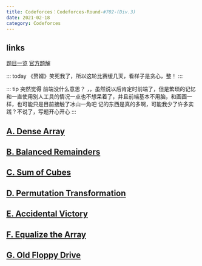 ```yaml
---
title: Codeforces：Codeforces-Round-#702-(Div.3)
date: 2021-02-18
category: Codeforces
---
```


## links

[题目一览](https://codeforces.com/contest/1490)
[官方题解](https://codeforces.com/blog/entry/87874)

::: today
《赘婿》笑死我了，所以这轮比赛缓几天，看样子是贪心，整！
:::

::: tip 突然觉得 前端没什么意思？
，，虽然说以后肯定时前端了，但是繁琐的记忆和一直使用别人工具的情况一点也不想呆着了，并且前端基本不用脑，和画画一样，也可能只是目前接触了冰山一角吧
记的东西是真的多啊，可能我少了许多实践？不说了，写题开心开心
:::

## [A. Dense Array](https://codeforces.com/contest/1490/problem/A)

## [B. Balanced Remainders](https://codeforces.com/contest/1490/problem/B)

## [C. Sum of Cubes](https://codeforces.com/contest/1490/problem/C)

## [D. Permutation Transformation](https://codeforces.com/contest/1490/problem/D)

## [E. Accidental Victory](https://codeforces.com/contest/1490/problem/E)

## [F. Equalize the Array](https://codeforces.com/contest/1490/problem/F)

## [G. Old Floppy Drive](https://codeforces.com/contest/1490/problem/G)

